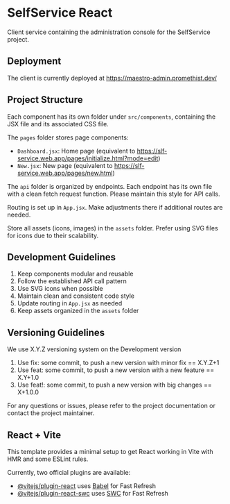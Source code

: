 # SelfService React

Client service containing the administration console for the SelfService project.

## Deployment

The client is currently deployed at
https://maestro-admin.promethist.dev/


## Project Structure

Each component has its own folder under `src/components`, containing the JSX file and its associated CSS file.

The `pages` folder stores page components:
- `Dashboard.jsx`: Home page (equivalent to https://slf-service.web.app/pages/initialize.html?mode=edit)
- `New.jsx`: New page (equivalent to https://slf-service.web.app/pages/new.html)

The `api` folder is organized by endpoints. Each endpoint has its own file with a clean fetch request function.
Please maintain this style for API calls.

Routing is set up in `App.jsx`. Make adjustments there if additional routes are needed.

Store all assets (icons, images) in the `assets` folder. Prefer using SVG files for icons due to their scalability.

## Development Guidelines

1. Keep components modular and reusable
2. Follow the established API call pattern
3. Use SVG icons when possible
4. Maintain clean and consistent code style
5. Update routing in `App.jsx` as needed
6. Keep assets organized in the `assets` folder

## Versioning Guidelines
We use X.Y.Z versioning system on the Development version

1. Use fix: some commit, to push a new version with minor fix == X.Y.Z+1
2. Use feat: some commit, to push a new version with a new feature == X.Y+1.0
3. Use feat!: some commit, to push a new version with big changes == X+1.0.0

For any questions or issues, please refer to the project documentation or contact the project maintainer.

## React + Vite

This template provides a minimal setup to get React working in Vite with HMR and some ESLint rules.

Currently, two official plugins are available:
- [@vitejs/plugin-react](https://github.com/vitejs/vite-plugin-react/blob/main/packages/plugin-react/README.md) uses [Babel](https://babeljs.io/) for Fast Refresh
- [@vitejs/plugin-react-swc](https://github.com/vitejs/vite-plugin-react-swc) uses [SWC](https://swc.rs/) for Fast Refresh
